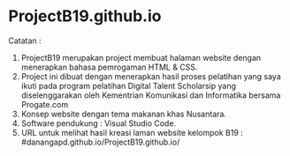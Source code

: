 # ProjectB19.github.io

Catatan :
1. ProjectB19 merupakan project membuat halaman website dengan menerapkan bahasa pemrogaman HTML & CSS.
2. Project ini dibuat dengan menerapkan hasil proses pelatihan yang saya ikuti pada program pelatihan Digital Talent Scholarsip yang diselenggarakan oleh Kementrian Komunikasi dan Informatika bersama Progate.com
3. Konsep website dengan tema makanan khas Nusantara.
4. Software pendukung : Visual Studio Code.
5. URL untuk melihat hasil kreasi laman website kelompok B19 : #danangapd.github.io/ProjectB19.github.io/
